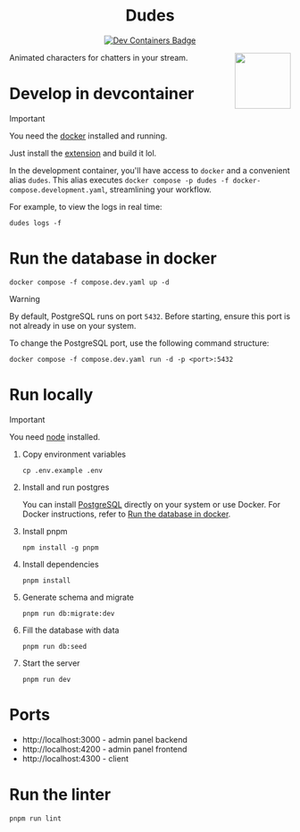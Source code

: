 <h1 align="center">Dudes</h1>
<div align="center">
  <a
  href="https://vscode.dev/redirect?url=vscode://ms-vscode-remote.remote-containers/cloneInVolume?url=https://github.com/inferst/dudes">
    <img
    src="https://img.shields.io/static/v1?style=for-the-badge&logo=docker&label=devcontainer&message=supported&color=0797ff&labelColor=000000"
    alt="Dev Containers Badge"
    />
  </a>
</div>

<img
src="https://static-cdn.jtvnw.net/emoticons/v2/emotesv2_83ffd63c128c4fbc86784ff2914836a9/default/dark/4.0"
width="100px"
align="right"
/>

Animated characters for chatters in your stream.

# Develop in devcontainer

> [!IMPORTANT]
> You need the [docker](https://docs.docker.com/get-docker/) installed and running.

Just install the [extension](https://marketplace.visualstudio.com/items?itemName=ms-vscode-remote.remote-containers) and build it lol.

In the development container, you'll have access to `docker` and a convenient alias `dudes`. This alias executes `docker compose -p dudes -f docker-compose.development.yaml`, streamlining your workflow.

For example, to view the logs in real time:
```shell
dudes logs -f
```

# Run the database in docker

```shell
docker compose -f compose.dev.yaml up -d
```

> [!WARNING]
> By default, PostgreSQL runs on port `5432`. Before starting, ensure this port is not already in use on your system.

To change the PostgreSQL port, use the following command structure:
```shell
docker compose -f compose.dev.yaml run -d -p <port>:5432
```

# Run locally

> [!IMPORTANT]
> You need [node](https://nodejs.org/en/download/package-manager) installed.

1. Copy environment variables
    ```shell
    cp .env.example .env
    ```
2. Install and run postgres

    You can install [PostgreSQL](https://www.postgresql.org/download/) directly on your system or use Docker. For Docker instructions, refer to [Run the database in docker](<#run-the-database-in-docker>).
3. Install pnpm
    ```shell
    npm install -g pnpm
    ```
4. Install dependencies
    ```shell
    pnpm install
    ```
5. Generate schema and migrate
    ```shell
    pnpm run db:migrate:dev
    ```
6. Fill the database with data
    ```shell
    pnpm run db:seed
    ```
7. Start the server
    ```shell
    pnpm run dev
    ```

# Ports

- http://localhost:3000 - admin panel backend
- http://localhost:4200 - admin panel frontend
- http://localhost:4300 - client

# Run the linter

```shell
pnpm run lint
```

